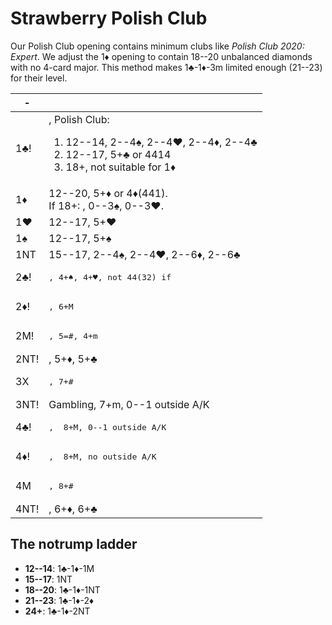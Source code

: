 # Strawberry Polish Club

Our Polish Club opening contains minimum clubs like *Polish Club 2020: Expert*.
We adjust the 1♦ opening to contain 18--20 unbalanced diamonds with no 4-card
major.  This method makes 1♣-1♦-3m limited enough (21--23) for their level.

|  -   |   |
|------|---|
| 1♣!  | <F>, Polish Club:<ol class="variants"> <li>12--14, 2--4♠, 2--4♥, 2--4♦, 2--4♣</li> <li>12--17, 5+♣ or 4414</li> <li>18+, not suitable for 1♦</li> </ol> |
| 1♦   | <div>12--20, 5+♦ or 4♦(441).</div><div>If 18+: <UNBAL>, 0--3♠, 0--3♥.</div> |
| 1♥   | 12--17, 5+♥ |
| 1♠   | 12--17, 5+♠ |
| 1NT  | 15--17, 2--4♠, 2--4♥, 2--6♦, 2--6♣ |
| 2♣!  | <PRE>, 4+♠, 4+♥, not 44(32) if <VUL> |
| 2♦!  | <PRE>, 6+M |
| 2M!  | <PRE>, 5=#, 4+m |
| 2NT! | <UNT>, 5+♦, 5+♣ |
| 3X   | <PRE>, 7+# |
| 3NT! | Gambling, <SOL> 7+m, 0--1 outside A/K |
| 4♣!  | <PRE>, <S-SOL> 8+M, 0--1 outside A/K |
| 4♦!  | <PRE>, <SOL> 8+M, no outside A/K |
| 4M   | <PRE>, 8+# |
| 4NT! | <UNT>, 6+♦, 6+♣ |

## The notrump ladder

- **12--14**: 1♣-1♦-1M
- **15--17**: 1NT
- **18--20**: 1♣-1♦-1NT
- **21--23**: 1♣-1♦-2♦
- **24+**: 1♣-1♦-2NT